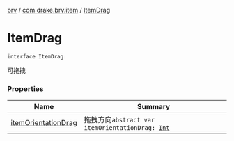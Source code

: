 [brv](../../index.md) / [com.drake.brv.item](../index.md) / [ItemDrag](./index.md)

# ItemDrag

`interface ItemDrag`

可拖拽

### Properties

| Name | Summary |
|---|---|
| [itemOrientationDrag](item-orientation-drag.md) | 拖拽方向`abstract var itemOrientationDrag: `[`Int`](https://kotlinlang.org/api/latest/jvm/stdlib/kotlin/-int/index.html) |

